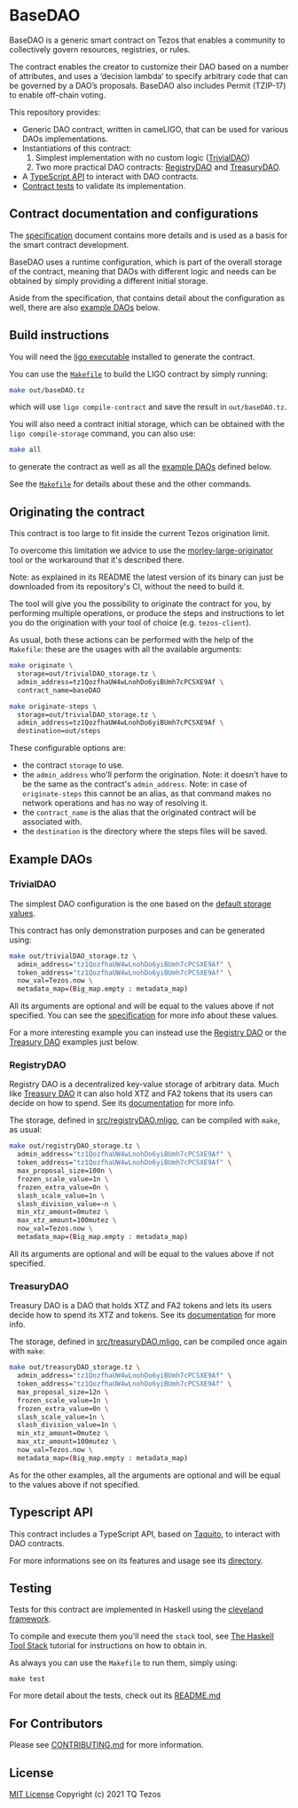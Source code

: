 # BaseDAO

BaseDAO is a generic smart contract on Tezos that enables a community to collectively govern resources, registries, or rules.

The contract enables the creator to customize their DAO based on a number of attributes, and uses a ‘decision lambda’ to specify arbitrary code that can be governed by a DAO’s proposals.
BaseDAO also includes Permit (TZIP-17) to enable off-chain voting.

This repository provides:
* Generic DAO contract, written in cameLIGO, that can be used for various DAOs implementations.
* Instantiations of this contract:
  1. Simplest implementation with no custom logic ([TrivialDAO](#trivialdao))
  2. Two more practical DAO contracts: [RegistryDAO](#registrydao) and [TreasuryDAO](#treasurydao).
* A [TypeScript API](#typescript-api) to interact with DAO contracts.
* [Contract tests](#testing) to validate its implementation.

## Contract documentation and configurations

The [specification](docs/specification.md) document contains more details and is used as a basis for the smart contract development.

BaseDAO uses a runtime configuration, which is part of the overall storage of the
contract, meaning that DAOs with different logic and needs can be obtained by
simply providing a different initial storage.

Aside from the specification, that contains detail about the configuration as
well, there are also [example DAOs](#example-daos) below.

## Build instructions

You will need the [ligo executable](https://ligolang.org/docs/intro/installation) installed to generate the contract.

You can use the [`Makefile`](./Makefile) to build the LIGO contract by simply running:
```sh
make out/baseDAO.tz
```
which will use `ligo compile-contract` and save the result in `out/baseDAO.tz`.

You will also need a contract initial storage, which can be obtained with the
`ligo compile-storage` command, you can also use:
```sh
make all
```
to generate the contract as well as all the [example DAOs](#example-daos)
defined below.

See the [`Makefile`](./Makefile) for details about these and the other commands.

## Originating the contract

This contract is too large to fit inside the current Tezos origination limit.

To overcome this limitation we advice to use the [morley-large-originator](https://gitlab.com/morley-framework/morley/-/tree/master/code/morley-large-originator)
tool or the workaround that it's described there.

Note: as explained in its README the latest version of its binary can just be
downloaded from its repository's CI, without the need to build it.

The tool will give you the possibility to originate the contract for you, by performing
multiple operations, or produce the steps and instructions to let you do the
origination with your tool of choice (e.g. `tezos-client`).

As usual, both these actions can be performed with the help of the `Makefile`:
these are the usages with all the available arguments:
```sh
make originate \
  storage=out/trivialDAO_storage.tz \
  admin_address=tz1QozfhaUW4wLnohDo6yiBUmh7cPCSXE9Af \
  contract_name=baseDAO
```

```sh
make originate-steps \
  storage=out/trivialDAO_storage.tz \
  admin_address=tz1QozfhaUW4wLnohDo6yiBUmh7cPCSXE9Af \
  destination=out/steps
```

These configurable options are:
- the contract `storage` to use.
- the `admin_address` who'll perform the origination.
  Note: it doesn't have to be the same as the contract's `admin_address`.
  Note: in case of `originate-steps` this cannot be an alias, as that command
  makes no network operations and has no way of resolving it.
- the `contract_name` is the alias that the originated contract will be associated with.
- the `destination` is the directory where the steps files will be saved.

## Example DAOs

### TrivialDAO

The simplest DAO configuration is the one based on the
[default storage values](src/defaults.mligo).

This contract has only demonstration purposes and can be generated using:
```sh
make out/trivialDAO_storage.tz \
  admin_address="tz1QozfhaUW4wLnohDo6yiBUmh7cPCSXE9Af" \
  token_address="tz1QozfhaUW4wLnohDo6yiBUmh7cPCSXE9Af" \
  now_val=Tezos.now \
  metadata_map=(Big_map.empty : metadata_map)
```

All its arguments are optional and will be equal to the values above if not
specified.
You can see the [specification](docs/specification.md) for more info about these
values.

For a more interesting example you can instead use the [Registry DAO](#registrydao)
or the [Treasury DAO](#treasurydao) examples just below.

### RegistryDAO

Registry DAO is a decentralized key-value storage of arbitrary data.
Much like [Treasury DAO](#treasurydao) it can also hold XTZ and FA2 tokens that
its users can decide on how to spend.
See its [documentation](docs/registry.md) for more info.

The storage, defined in [src/registryDAO.mligo](src/registryDAO.mligo), can be
compiled with `make`, as usual:
```sh
make out/registryDAO_storage.tz \
  admin_address="tz1QozfhaUW4wLnohDo6yiBUmh7cPCSXE9Af" \
  token_address="tz1QozfhaUW4wLnohDo6yiBUmh7cPCSXE9Af" \
  max_proposal_size=100n \
  frozen_scale_value=1n \
  frozen_extra_value=0n \
  slash_scale_value=1n \
  slash_division_value=-n \
  min_xtz_amount=0mutez \
  max_xtz_amount=100mutez \
  now_val=Tezos.now \
  metadata_map=(Big_map.empty : metadata_map)
```

All its arguments are optional and will be equal to the values above if not
specified.

### TreasuryDAO

Treasury DAO is a DAO that holds XTZ and FA2 tokens and lets its users decide
how to spend its XTZ and tokens.
See its [documentation](docs/treasury.md) for more info.

The storage, defined in [src/treasuryDAO.mligo](src/treasuryDAO.mligo), can be
compiled once again with `make`:
```sh
make out/treasuryDAO_storage.tz \
  admin_address="tz1QozfhaUW4wLnohDo6yiBUmh7cPCSXE9Af" \
  token_address="tz1QozfhaUW4wLnohDo6yiBUmh7cPCSXE9Af" \
  max_proposal_size=12n \
  frozen_scale_value=1n \
  frozen_extra_value=0n \
  slash_scale_value=1n \
  slash_division_value=1n \
  min_xtz_amount=0mutez \
  max_xtz_amount=100mutez \
  now_val=Tezos.now \
  metadata_map=(Big_map.empty : metadata_map)
```

As for the other examples, all the arguments are optional and will be equal to
the values above if not specified.

## Typescript API

This contract includes a TypeScript API, based on [Taquito](https://tezostaquito.io/),
to interact with DAO contracts.

For more informations see on its features and usage see its [directory](./typescript).

## Testing

Tests for this contract are implemented in Haskell using the [cleveland framework](https://gitlab.com/morley-framework/morley/-/tree/master/code/cleveland).

To compile and execute them you'll need the `stack` tool, see
[The Haskell Tool Stack](https://docs.haskellstack.org/en/stable/README/) tutorial
for instructions on how to obtain in.

As always you can use the `Makefile` to run them, simply using:
```
make test
```

For more detail about the tests, check out its [README.md](./haskell/test/)

## For Contributors

Please see [CONTRIBUTING.md](.github/CONTRIBUTING.md) for more information.

## License

[MIT License](./LICENSES/LicenseRef-MIT-TQ.txt) Copyright (c) 2021 TQ Tezos
